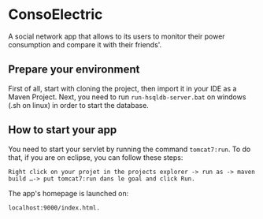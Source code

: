 # ConsoElectric
A social network app that allows to its users to monitor their power consumption and compare it with their friends'.

## Prepare your environment

First of all, start with cloning the project, then import it in your IDE as a Maven Project.
Next, you need to run ```run-hsqldb-server.bat``` on windows (.sh on linux) in order to start the database.

## How to start your app
You need to start your servlet by running the command ```tomcat7:run```. To do that, if you are on eclipse, you can follow these steps:
```
Right click on your projet in the projects explorer -> run as -> maven build …-> put tomcat7:run dans le goal and click Run.
```
The app's homepage is launched on:
```
localhost:9000/index.html.
```
